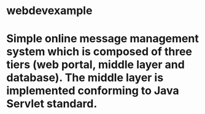 # webdevexample
# Simple online message management system which is composed of three tiers (web portal, middle layer and database). The middle layer is implemented conforming to Java Servlet standard.
